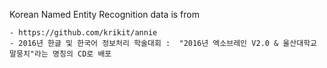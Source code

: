Korean Named Entity Recognition data is from 

	- https://github.com/krikit/annie
	- 2016년 한글 및 한국어 정보처리 학술대회 :  "2016년 엑소브레인 V2.0 & 울산대학교 말뭉치"라는 명칭의 CD로 배포

	